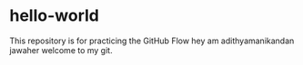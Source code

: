 # hello-world
This repository is for practicing the GitHub Flow
hey am adithyamanikandan jawaher welcome to my git.
